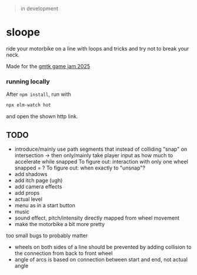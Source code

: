 > in development

# sloope
ride your motorbike on a line with loops and tricks and try not to break your neck.

Made for the [gmtk game jam 2025](https://itch.io/jam/gmtk-2025)

### running locally
After `npm install`, run with
```bash
npx elm-watch hot
```
and open the shown http link.

## TODO
- introduce/mainly use path segments that instead of colliding "snap" on intersection
  → then only/mainly take player input as how much to accelerate while snapped
  To figure out: interaction with only one wheel snapped = ?
  To figure out: when exactly to "unsnap"?
- add shadows
- add itch page (ugh)
- add camera effects
- add props
- actual level
- menu as in a start button
- music
- sound effect, pitch/intensity directly mapped from wheel movement
- make the motorbike a bit more pretty

too small bugs to probably matter
- wheels on both sides of a line should be prevented by adding collision to the connection from back to front wheel
- angle of arcs is based on connection between start and end, not actual angle
